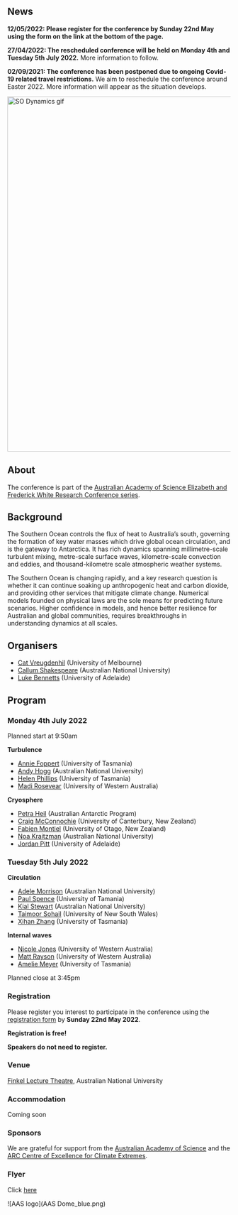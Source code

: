 ## News

**12/05/2022: Please register for the conference by Sunday 22nd May using the form on the link at the bottom of the page.**

**27/04/2022: The rescheduled conference will be held on Monday 4th and Tuesday 5th July 2022.** More information to follow.

**02/09/2021: The conference has been postponed due to ongoing Covid-19 related travel restrictions.** We aim to reschedule the conference around Easter 2022. More information will appear as the situation develops.

<img src="SODynamics.gif" alt="SO Dynamics gif" style="width:800px" class="center"/>

## About 

The conference is part of the [Australian Academy of Science Elizabeth and Frederick White Research Conference series](https://www.science.org.au/elizabeth-and-frederick-white-research-conferences).

## Background

The Southern Ocean controls the flux of heat to Australia’s south, governing the formation of key water masses which drive global ocean circulation, and is the gateway to Antarctica. It has rich dynamics spanning millimetre-scale turbulent mixing, metre-scale surface waves, kilometre-scale convection and eddies, and thousand-kilometre scale atmospheric weather systems.

The Southern Ocean is changing rapidly, and a key research question is whether it can continue soaking up anthropogenic heat and carbon dioxide, and providing other services that mitigate climate change. Numerical models founded on physical laws are the sole means for predicting future scenarios. Higher confidence in models, and hence better resilience for Australian and global communities, requires breakthroughs in understanding dynamics at all scales.

## Organisers

- [Cat Vreugdenhil](https://findanexpert.unimelb.edu.au/profile/865785-cat-vreugdenhil) (University of Melbourne)
- [Callum Shakespeare](https://earthsciences.anu.edu.au/people/academics/dr-callum-shakespeare) (Australian National University)
- [Luke Bennetts](https://luke-bennetts.com) (University of Adelaide)

## Program 

### Monday 4th July 2022

Planned start at 9:50am

**Turbulence**

- [Annie Foppert](https://rmdb.research.utas.edu.au/public/rmdb/q/indiv_detail_warp_trans/55816) (University of Tasmania)
- [Andy Hogg](https://earthsciences.anu.edu.au/people/academics/prof-andy-hogg) (Australian  National University)
- [Helen Phillips](https://www.utas.edu.au/profiles/staff/imas/helen-phillips) (University of Tasmania)
- [Madi Rosevear](https://research-repository.uwa.edu.au/en/persons/madi-gamble-rosevear) (University of Western Australia) 

**Cryosphere**

- [Petra Heil](https://www.antarctica.gov.au/science/meet-our-scientists/dr-petra-heil-sea-ice-scientist/) (Australian Antarctic Program)
- [Craig McConnochie](https://www.canterbury.ac.nz/engineering/contact-us/people/craig-mcconnochie.html) (University of Canterbury, New Zealand)
- [Fabien Montiel](https://www.maths.otago.ac.nz/?people=fabien_montiel) (University of Otago, New Zealand)
- [Noa Kraitzman](https://maths.anu.edu.au/people/academics/noa-kraitzman) (Australian National University)
- [Jordan Pitt](https://researchers.adelaide.edu.au/profile/jordan.pitt) (University of Adelaide)

### Tuesday 5th July 2022

**Circulation**

- [Adele Morrison](https://earthsciences.anu.edu.au/people/academics/dr-adele-morrison) (Australian National University)
- [Paul Spence](https://paulspence.github.io) (University of Tamania)
- [Kial Stewart](https://earthsciences.anu.edu.au/people/academics/dr-kial-stewart) (Australian National University)
- [Taimoor Sohail](https://sites.google.com/view/taimoorsohail/home) (University of New South Wales)
- [Xihan Zhang](http://ecite.utas.edu.au/rmdb/ecite/q/ecite_view_author/55966) (University of Tasmania)

**Internal waves**

- [Nicole Jones](https://research-repository.uwa.edu.au/en/persons/nicole-jones) (University of Western Australia)
- [Matt Rayson](https://research-repository.uwa.edu.au/en/persons/matt-rayson) (University of Western Australia)
- [Amelie Meyer](https://www.utas.edu.au/profiles/staff/imas/amelie-meyer) (University of Tasmania)

Planned close at 3:45pm


### Registration

Please register you interest to participate in the conference using the [registration form](https://docs.google.com/forms/d/e/1FAIpQLSfiYJOEtRwdrLFUx_BhqmJw8DjR2oOC8JRmjc1NtoTVmLcjzA/viewform?usp=sf_link)
by **Sunday 22nd May 2022**.

**Registration is free!**

**Speakers do not need to register.**

### Venue

[Finkel Lecture Theatre](https://studentvip.com.au/anu/main/maps/146896), Australian National University

### Accommodation

Coming soon

### Sponsors

We are grateful for support from the [Australian Academy of Science](https://www.science.org.au) and the [ARC Centre of Excellence for Climate Extremes](https://climateextremes.org.au).

### Flyer

Click [here](https://github.com/lgbennetts/AAS-MSDS0-2021/blob/main/AASSODynamics_Poster.png)

![AAS logo](AAS Dome_blue.png)
